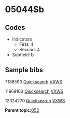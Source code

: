 # 05044$b

## Codes

-   Indicators
    -   First: 4
    -   Second: 4
-   Subfield: b

## Sample bibs

7188593 [Quicksearch](https://search.library.yale.edu/catalog/7188593) [VXWS](http://prodorbis.library.yale.edu:7014/vxws/GetHoldingsService?bibId=7188593)

11969163 [Quicksearch](https://search.library.yale.edu/catalog/11969163) [VXWS](http://prodorbis.library.yale.edu:7014/vxws/GetHoldingsService?bibId=11969163)

12324270 [Quicksearch](https://search.library.yale.edu/catalog/12324270) [VXWS](http://prodorbis.library.yale.edu:7014/vxws/GetHoldingsService?bibId=12324270)

**Parent topic:**[050](../../tags/050/050.md)

